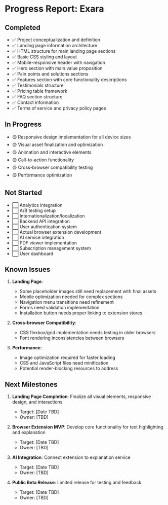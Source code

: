 # Progress Report: Exara

## Completed
- ✅ Project conceptualization and definition
- ✅ Landing page information architecture
- ✅ HTML structure for main landing page sections
- ✅ Basic CSS styling and layout
- ✅ Mobile-responsive header with navigation
- ✅ Hero section with main value proposition
- ✅ Pain points and solutions sections
- ✅ Features section with core functionality descriptions
- ✅ Testimonials structure
- ✅ Pricing table framework
- ✅ FAQ section structure
- ✅ Contact information
- ✅ Terms of service and privacy policy pages

## In Progress
- 🟡 Responsive design implementation for all device sizes
- 🟡 Visual asset finalization and optimization
- 🟡 Animation and interactive elements
- 🟡 Call-to-action functionality
- 🟡 Cross-browser compatibility testing
- 🟡 Performance optimization

## Not Started
- ⬜ Analytics integration
- ⬜ A/B testing setup
- ⬜ Internationalization/localization
- ⬜ Backend API integration
- ⬜ User authentication system
- ⬜ Actual browser extension development
- ⬜ AI service integration
- ⬜ PDF viewer implementation
- ⬜ Subscription management system
- ⬜ User dashboard

## Known Issues
1. **Landing Page**:
   - Some placeholder images still need replacement with final assets
   - Mobile optimization needed for complex sections
   - Navigation menu transitions need refinement
   - Forms need validation implementation
   - Installation button needs proper linking to extension stores

2. **Cross-browser Compatibility**:
   - CSS flexbox/grid implementation needs testing in older browsers
   - Font rendering inconsistencies between browsers

3. **Performance**:
   - Image optimization required for faster loading
   - CSS and JavaScript files need minification
   - Potential render-blocking resources to address

## Next Milestones
1. **Landing Page Completion**: Finalize all visual elements, responsive design, and interactions
   - Target: [Date TBD]
   - Owner: [TBD]

2. **Browser Extension MVP**: Develop core functionality for text highlighting and explanation
   - Target: [Date TBD]
   - Owner: [TBD]

3. **AI Integration**: Connect extension to explanation service
   - Target: [Date TBD]
   - Owner: [TBD]

4. **Public Beta Release**: Limited release for testing and feedback
   - Target: [Date TBD]
   - Owner: [TBD] 
